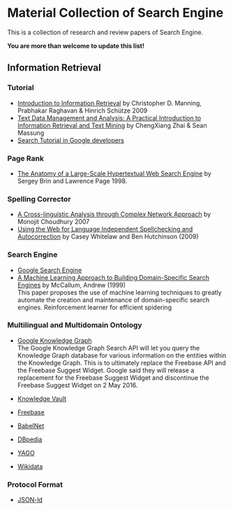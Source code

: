 # Material Collection of Search Engine

This is a collection of research and review papers of Search Engine. 

**You are more than welcome to update this list!** <br>

## Information Retrieval

### Tutorial
* [Introduction to Information Retrieval](https://nlp.stanford.edu/IR-book/html/htmledition/irbook.html) by Christopher D. Manning, Prabhakar Raghavan & Hinrich Schütze 2009
* [Text Data Management and Analysis: A Practical Introduction to Information Retrieval and Text Mining](http://www.lybrary.com/text-data-management-and-analysis-a-practical-introduction-to-information-retrieval-and-text-mining-p-853508.html) by ChengXiang Zhai & Sean Massung
* [Search Tutorial in Google developers](https://codelabs.developers.google.com/?cat=Search)

### Page Rank
* [The Anatomy of a Large-Scale Hypertextual Web Search Engine](http://www7.scu.edu.au/1921/com1921.htm) by Sergey Brin and Lawrence Page 1998.

### Spelling Corrector
* [A Cross-linguistic Analysis through Complex Network Approach](http://citeseerx.ist.psu.edu/viewdoc/download;jsessionid=52A3B869596656C9DA285DCE83A0339F?doi=10.1.1.146.4390&rep=rep1&type=pdf) by Monojit Choudhury 2007
* [Using the Web for Language Independent Spellchecking and Autocorrection](http://static.googleusercontent.com/media/research.google.com/en/us/pubs/archive/36180.pdf) by Casey Whitelaw and Ben Hutchinson (2009)

### Search Engine
* [Google Search Engine](https://www.google.com/intl/es419/insidesearch/)
* [A Machine Learning Approach to Building Domain-Specific Search Engines](http://citeseerx.ist.psu.edu/viewdoc/download?doi=10.1.1.88.3818&rep=rep1&type=pdf) by McCallum, Andrew (1999)<br>
This paper proposes
the use of machine learning techniques to greatly automate the creation and maintenance of domain-specific search engines. Reinforcement learner for efficient spidering



### Multilingual and Multidomain Ontology
* [Google Knowledge Graph](https://developers.google.com/knowledge-graph/) <br>
The Google Knowledge Graph Search API will let you query the Knowledge Graph database for various information on the entities within the Knowledge Graph. This is to ultimately replace the Freebase API and the Freebase Suggest Widget. Google said they will release a replacement for the Freebase Suggest Widget and discontinue the Freebase Suggest Widget on 2 May 2016.

* [Knowledge Vault](https://static.googleusercontent.com/media/research.google.com/en//pubs/archive/45634.pdf)
* [Freebase](https://developers.google.com/freebase/)
* [BabelNet](http://babelnet.org/guide)
* [DBpedia](http://wiki.dbpedia.org/)
* [YAGO](http://www.mpi-inf.mpg.de/departments/databases-and-information-systems/research/yago-naga/yago/)
* [Wikidata](https://www.wikidata.org/wiki/Wikidata:Main_Page)

### Protocol Format
* [JSON-ld](https://json-ld.org/spec/latest/json-ld-api-best-practices/#introduction)

